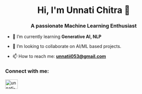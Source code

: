 <h1 align="center">Hi, I'm Unnati Chitra 👋</h1>
<h3 align="center">A passionate Machine Learning Enthusiast</h3>

- 🌱 I’m currently learning **Generative AI, NLP**

- 👯 I’m looking to collaborate on AI/ML based projects.

- 📫 How to reach me: **unnatii053@gmail.com**

<h3 align="left">Connect with me:</h3>
<p align="left">
<a href="https://linkedin.com/in/unnati-chitra-58b92b230" target="blank"><img align="center" src="https://raw.githubusercontent.com/rahuldkjain/github-profile-readme-generator/master/src/images/icons/Social/linked-in-alt.svg" alt="unnati-chitra-58b92b230" height="30" width="40" /></a>
</p>
